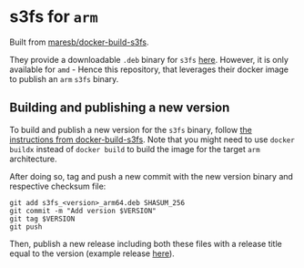 # s3fs for `arm`

Built from [maresb/docker-build-s3fs](https://github.com/maresb/docker-build-s3fs).

They provide a downloadable `.deb` binary for `s3fs` [here](https://github.com/maresb/docker-build-s3fs#download). However, it is only available for `amd` - Hence this repository, that leverages their docker image to publish an `arm` `s3fs` binary.

## Building and publishing a new version

To build and publish a new version for the `s3fs` binary, follow [the instructions from docker-build-s3fs](https://github.com/maresb/docker-build-s3fs#download). Note that you might need to use `docker buildx` instead of `docker build` to build the image for the target `arm` architecture.

After doing so, tag and push a new commit with the new version binary and respective checksum file:

```
git add s3fs_<version>_arm64.deb SHASUM_256
git commit -m "Add version $VERSION"
git tag $VERSION
git push
```

Then, publish a new release including both these files with a release title equal to the version (example release [here](https://github.com/adzerk/s3fs-arm/releases/tag/1.91)).
